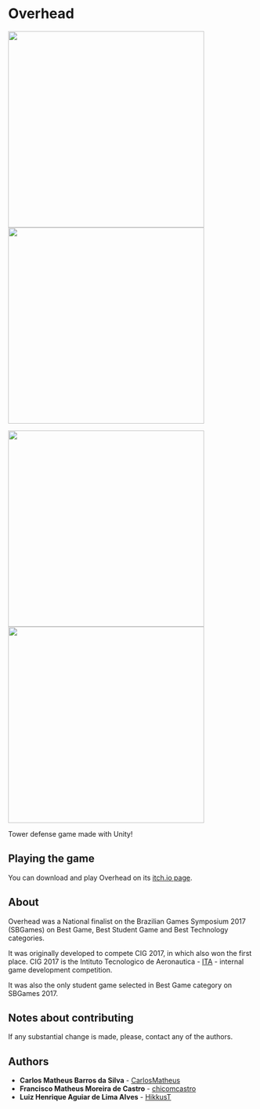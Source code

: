 # Overhead

<img src="https://media.giphy.com/media/gf6cdSoWFHU7h8WEh3/giphy.gif" width="400">  <img src="https://media.giphy.com/media/elJopZSmWUj3l5UWQM/giphy.gif" width="400">

<img src="https://media.giphy.com/media/QvdtfdGUijNjRjVJks/giphy.gif" width="400">  <img src="https://media.giphy.com/media/Md4kdHRfcWkaPgJbFv/giphy.gif" width="400">

Tower defense game made with Unity!

## Playing the game

You can download and play Overhead on its [itch.io page](https://chicomcastro.itch.io/overhead).

## About

Overhead was a National finalist on the Brazilian Games Symposium 2017 (SBGames) on Best Game, Best Student Game and Best Technology categories.

It was originally developed to compete CIG 2017, in which also won the first place. CIG 2017 is the Intituto Tecnologico de Aeronautica - [ITA](http://www.ita.br/) - internal game development competition.

It was also the only student game selected in Best Game category on SBGames 2017.

## Notes about contributing

If any substantial change is made, please, contact any of the authors.

## Authors

* **Carlos Matheus Barros da Silva** - [CarlosMatheus](https://github.com/CarlosMatheus)
* **Francisco Matheus Moreira de Castro** - [chicomcastro](https://github.com/chicomcastro)
* **Luiz Henrique Aguiar de Lima Alves** - [HikkusT](https://github.com/HikkusT)

